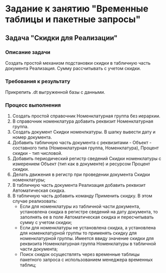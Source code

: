 # Задание к занятию "Временные таблицы и пакетные запросы"

## Задача "Скидки для Реализации"

### Описание задачи

Создать простой механизм подстановки скидки в табличную часть документа Реализация. Сумму рассчитывать с учетом скидки.

### Требования к результату

Прикрепить .dt выгруженной базы с данными.


### Процесс выполнения

1. Создать простой справочник Номенклатурная группа без иерархии.
2. В справочник номенклатура добавить реквизит Номенклатурная группа.
3. Создать документ Скидки номенлкатуры. В шапку вывести дату и номер документа. 
4. Добавить табличную часть документа с реквизитами - Объект - составного типа (Номенклатурная группа, Номенклатура), Процент скидки - тип числовой.
5. Добавить периодический регистр сведений Скидки номенклатуры с измерением Объект (тип как в документе) и ресурсом Процент скидки.
6. Делать движения в регистр при проведении документа Скидки номенклатуры;
7. В табличную часть документа Реализация добавить реквизит Автоматическая скидка.
8. В табличную часть добавить команду Применить скидку. В этом случае реализовать:
    * Если для номенклатуры из табличной части документа, установлена скидка в регистре сведений на дату документа, то заполнять ее в поле 
      Автоматическая скидка и пересчитывать сумму с учетом скидки;
    * Если для номенклатуры не установлена скидка, а установлена для номенклатурной группы то применять скидку для номенклатурной группы. 
      Имеется ввиду значение скидки для реквизита Номенклатурная группа Номенклатуры в табличной части документа;
    * Поиск скидок осуществлять через временные таблицы пакетного запроса с использованием менеджера временных таблиц;  
